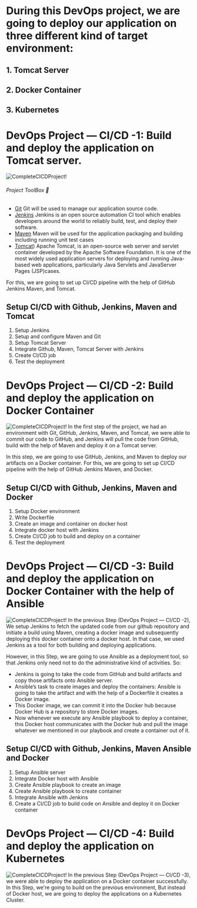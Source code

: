 # During this DevOps project, we are going to deploy our application on three different kind of target environment:
## 1. Tomcat Server
## 2. Docker Container
## 3. Kubernetes

# DevOps Project — CI/CD -1: Build and deploy the application on Tomcat server.
![CompleteCICDProject!](https://miro.medium.com/v2/resize:fit:1400/format:webp/1*7XSkEENMpQu7UZNBG5lsdQ.jpeg) 
###### Project ToolBox 🧰
- [Git](https://git-scm.com/) Git will be used to manage our application source code.
- [Jenkins](https://www.jenkins.io/) Jenkins is an open source automation CI tool which enables developers around the world to reliably build, test, and deploy their software.
- [Maven](https://maven.apache.org/) Maven will be used for the application packaging and building including running unit test cases
- [Tomcat](https://tomcat.apache.org/tomcat-8.5-doc/introduction.html)) Apache Tomcat, is an open-source web server and servlet container developed by the Apache Software Foundation. It is one of the most widely used application servers for deploying and running Java-based web applications, particularly Java Servlets and JavaServer Pages (JSP)cases.

For this, we are going to set up CI/CD pipeline with the help of GitHub Jenkins Maven, and Tomcat.

## Setup CI/CD with Github, Jenkins, Maven and Tomcat
1) Setup Jenkins
2) Setup and configure Maven and Git
3) Setup Tomcat Server
4) Integrate Github, Maven, Tomcat Server with Jenkins
5) Create CI/CD job
6) Test the deployment

# DevOps Project — CI/CD -2: Build and deploy the application on Docker Container
![CompleteCICDProject!](https://miro.medium.com/v2/resize:fit:1400/format:webp/1*wOB5ogt2NZDrl1NK4ZUD4w.jpeg) 
In the first step of the project, we had an environment with Git, GitHub, Jenkins, Maven, and Tomcat, we were able to 
commit our code to GitHub, and Jenkins will pull the code from GitHub, build with the help of Maven and 
deploy it on a Tomcat server.

In this step, we are going to use GitHub, Jenkins, and Maven to deploy our artifacts on a Docker container.
For this, we are going to set up CI/CD pipeline with the help of GitHub Jenkins Maven, and Docker.

## Setup CI/CD with Github, Jenkins, Maven and Docker
1) Setup Docker environment
2) Write Dockerfile
3) Create an image and container on docker host
4) Integrate docker host with Jenkins
5) Create CI/CD job to build and deploy on a container
6) Test the deployment

# DevOps Project — CI/CD -3: Build and deploy the application on Docker Container with the help of Ansible
![CompleteCICDProject!](https://miro.medium.com/v2/resize:fit:1400/format:webp/1*8_dYR0ccwpNUExDec6BI_w.jpeg) 
In the previous Step (DevOps Project — CI/CD -2), We setup Jenkins to fetch the updated code from our github
repository and initiate a build using Maven, creating a docker image and subsequently deploying this docker container 
onto a docker host. In that case, we used Jenkins as a tool for both building and deploying applications. 

However, in this Step, we are going to use Ansible as a deployment tool, so that Jenkins only need not to do the 
administrative kind of activities.
So:
  * Jenkins is going to take the code from GitHub and build artifacts and copy those artifacts onto Ansible server.
  * Ansible’s task to create images and deploy the containers: Ansible is going to take the artifact and with the
    help of a Dockerfile it creates a Docker image.
  * This Docker image, we can commit it into the Docker hub because Docker Hub is a repository to store Docker images.
  * Now whenever we execute any Ansible playbook to deploy a container, this Docker host communicates with the Docker
    hub and pull the image whatever we mentioned in our playbook and create a container out of it.

## Setup CI/CD with Github, Jenkins, Maven Ansible and Docker
1) Setup Ansible server
2) Integrate Docker host with Ansible
3) Create Ansible playbook to create an image
4) Create Ansible playbook to create container
5) Integrate Ansible with Jenkins
6) Create a CI/CD job to build code on Ansible and deploy it on Docker container

# DevOps Project — CI/CD -4: Build and deploy the application on Kubernetes
![CompleteCICDProject!](https://miro.medium.com/v2/resize:fit:4800/format:webp/1*FL0KIKHghcOb3OB2qJVSdw.jpeg) 
In the previous Step (DevOps Project — CI/CD -3), we were able to deploy the application on a Docker container successfully.
In this Step, we're going to build on the previous environment, But instead of Docker host, we are going to deploy the 
applications on a Kubernetes Cluster.













